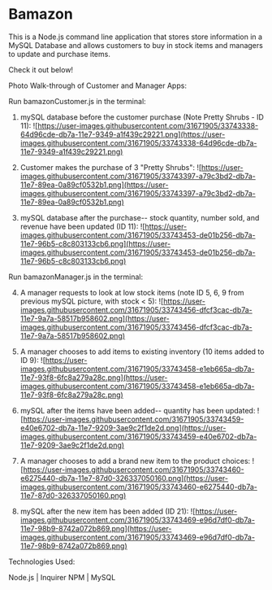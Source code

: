 # Bamazon

This is a Node.js command line application that stores store information in a MySQL Database and allows customers to buy in stock items and managers to update and purchase items.

Check it out below!

Photo Walk-through of Customer and Manager Apps:

Run bamazonCustomer.js in the terminal:


1. mySQL database before the customer purchase (Note Pretty Shrubs - ID 11):
![https://user-images.githubusercontent.com/31671905/33743338-64d96cde-db7a-11e7-9349-a1f439c29221.png](https://user-images.githubusercontent.com/31671905/33743338-64d96cde-db7a-11e7-9349-a1f439c29221.png)

2. Customer makes the purchase of 3 "Pretty Shrubs":
![https://user-images.githubusercontent.com/31671905/33743397-a79c3bd2-db7a-11e7-89ea-0a89cf0532b1.png](https://user-images.githubusercontent.com/31671905/33743397-a79c3bd2-db7a-11e7-89ea-0a89cf0532b1.png)

3. mySQL database after the purchase-- stock quantity, number sold, and revenue have been updated (ID 11):
![https://user-images.githubusercontent.com/31671905/33743453-de01b256-db7a-11e7-96b5-c8c803133cb6.png](https://user-images.githubusercontent.com/31671905/33743453-de01b256-db7a-11e7-96b5-c8c803133cb6.png)


Run bamazonManager.js in the terminal:

4. A manager requests to look at low stock items (note ID 5, 6, 9 from previous mySQL picture, with stock < 5):
![https://user-images.githubusercontent.com/31671905/33743456-dfcf3cac-db7a-11e7-9a7a-58517b958602.png](https://user-images.githubusercontent.com/31671905/33743456-dfcf3cac-db7a-11e7-9a7a-58517b958602.png) 

5. A manager chooses to add items to existing inventory (10 items added to ID 9):
![https://user-images.githubusercontent.com/31671905/33743458-e1eb665a-db7a-11e7-93f8-6fc8a279a28c.png](https://user-images.githubusercontent.com/31671905/33743458-e1eb665a-db7a-11e7-93f8-6fc8a279a28c.png)

6. mySQL after the items have been added-- quantity has been updated:
![https://user-images.githubusercontent.com/31671905/33743459-e40e6702-db7a-11e7-9209-3ae9c2f1de2d.png](https://user-images.githubusercontent.com/31671905/33743459-e40e6702-db7a-11e7-9209-3ae9c2f1de2d.png)

7. A manager chooses to add a brand new item to the product choices:
![https://user-images.githubusercontent.com/31671905/33743460-e6275440-db7a-11e7-87d0-326337050160.png](https://user-images.githubusercontent.com/31671905/33743460-e6275440-db7a-11e7-87d0-326337050160.png)

8. mySQL after the new item has been added (ID 21):
![https://user-images.githubusercontent.com/31671905/33743469-e96d7df0-db7a-11e7-98b9-8742a072b869.png](https://user-images.githubusercontent.com/31671905/33743469-e96d7df0-db7a-11e7-98b9-8742a072b869.png)


Technologies Used: 

Node.js | Inquirer NPM | MySQL

